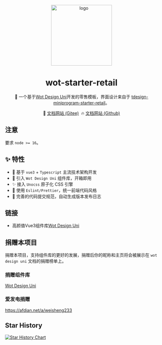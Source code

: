 <p align="center">
    <img alt="logo" src="https://wot-design-uni.cn/wot-design.png" width="200">
</p>

<h1 align="center">wot-starter-retail</h1>

<p align="center">📱 一个基于<a href="https://github.com/Moonofweisheng/wot-design-uni.git">Wot Design Uni</a>开发的零售模板，界面设计来自于
<a href="https://github.com/Tencent/tdesign-miniprogram-starter-retail">tdesign-miniprogram-starter-retail</a>。</p>

<p align="center">
  🚀 <a href="[https://wot-design-uni.cn/](https://moonofweisheng.gitee.io/wot-starter-retail/#/)">文档网站 (Gitee)</a>&nbsp;
  🔥 <a href="[https://wot-design-uni.netlify.app/](https://moonofweisheng.github.io/wot-starter-retail/#/)">文档网站 (Github)</a>
</p>


## 注意 
要求 `node >= 16`。



## ✨ 特性

- 🚀 基于 `vue3` + `Typescript` 主流技术架构开发
- 🚀 引入 `Wot Design Uni` 组件库，开箱即用
- ✨ 接入 `Unocss` 原子化 CSS 引擎
- 💪 使用 `Eslint/Prettier`，统一前端代码风格
- 💪 完善的代码提交规范，自动生成版本发布日志


## 链接

* 高颜值Vue3组件库[Wot Design Uni](https://github.com/Moonofweisheng/wot-design-uni.git)


## 捐赠本项目

捐赠本项目，支持组件库的更好的发展，捐赠后你的昵称和主页将会被展示在 `wot design uni` 文档的捐赠榜单上。

### 捐赠组件库
<a href="https://wot-design-uni.cn/reward/reward.html">Wot Design Uni</a>

### 爱发电捐赠

<a href="https://afdian.net/a/weisheng233">https://afdian.net/a/weisheng233</a>


## Star History

[![Star History Chart](https://api.star-history.com/svg?repos=Moonofweisheng/wot-starter-retail&type=Date)](https://star-history.com/#Moonofweisheng/wot-starter-retail&Date)



